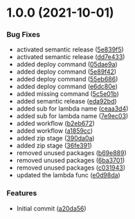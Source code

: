 # 1.0.0 (2021-10-01)


### Bug Fixes

* activated  semantic release ([5e839f5](https://github.com/mackah666/deploy-demo-lambda/commit/5e839f585ab714d2076a2a0353f58804e4bd0015))
* activated  semantic release ([dd7e433](https://github.com/mackah666/deploy-demo-lambda/commit/dd7e433fb94eb44a1b4ea7339a1d11a3fed0ac66))
* added deploy command ([05dae9a](https://github.com/mackah666/deploy-demo-lambda/commit/05dae9ae4943737f319e20bec159ba0b3892c288))
* added deploy command ([5e89f42](https://github.com/mackah666/deploy-demo-lambda/commit/5e89f425202902d7dd02c5ed4a00f29e52ef98f9))
* added deploy command ([55eb686](https://github.com/mackah666/deploy-demo-lambda/commit/55eb686a829f40779b49246ab861c4d6dbd4426a))
* added deploy command ([e6dc80e](https://github.com/mackah666/deploy-demo-lambda/commit/e6dc80e09e1d52a11d15f52a98d4ffbf93f0a8cf))
* added missing command ([5c5e01b](https://github.com/mackah666/deploy-demo-lambda/commit/5c5e01b4e41b4006dbfcd4f3c8f6f8ac6dea5c39))
* added semantic release ([eda92bd](https://github.com/mackah666/deploy-demo-lambda/commit/eda92bd06b0d65456d222d325f97dadb88530e4b))
* added sub for lambda name ([ceaa3d4](https://github.com/mackah666/deploy-demo-lambda/commit/ceaa3d455e5a4abcd1e31007bc15eb931ef296b9))
* added sub for lambda name ([7e9ec03](https://github.com/mackah666/deploy-demo-lambda/commit/7e9ec036819fc0b9aa0c45d75c1739eb6e086b85))
* added workflow ([b2eb672](https://github.com/mackah666/deploy-demo-lambda/commit/b2eb672099f99cbda487fdc6d34b82904aae476c))
* added workflow ([a1859cc](https://github.com/mackah666/deploy-demo-lambda/commit/a1859cc75d770a283e08225d614e6c1e28f573ed))
* added zip stage ([390da0a](https://github.com/mackah666/deploy-demo-lambda/commit/390da0a7194e242d70551fa3e0c17198007e4257))
* added zip stage ([36fe391](https://github.com/mackah666/deploy-demo-lambda/commit/36fe3917c2fef91f8322e1ecc0dc4f92542e46f0))
* removed unused packages ([b69e889](https://github.com/mackah666/deploy-demo-lambda/commit/b69e88903ef9363bbfe23c99d1da8129d62c7eae))
* removed unused packages ([6ba3701](https://github.com/mackah666/deploy-demo-lambda/commit/6ba37010b8175a6f88ef98738a87f71105a81172))
* removed unused packages ([c031943](https://github.com/mackah666/deploy-demo-lambda/commit/c031943c9d45a708f4098a04c01e67c48808be61))
* updated the lambda func ([e0d98da](https://github.com/mackah666/deploy-demo-lambda/commit/e0d98da31dd9a637e43d8c793aae22f1f357c656))


### Features

* Initial commit ([a20da56](https://github.com/mackah666/deploy-demo-lambda/commit/a20da56d70ef9e337f890f55470293851d09b3c6))
